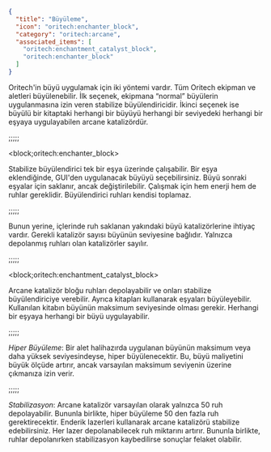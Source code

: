 ```json
{
  "title": "Büyüleme",
  "icon": "oritech:enchanter_block",
  "category": "oritech:arcane",
  "associated_items": [
    "oritech:enchantment_catalyst_block",
    "oritech:enchanter_block"
  ]
}
```

Oritech'in büyü uygulamak için iki yöntemi vardır. Tüm Oritech ekipman ve aletleri büyülenebilir. İlk seçenek, ekipmana “normal” büyülerin uygulanmasına izin veren stabilize büyülendiricidir.
İkinci seçenek ise büyülü bir kitaptaki herhangi bir büyüyü herhangi bir seviyedeki herhangi bir eşyaya uygulayabilen arcane katalizördür.

;;;;;

<block;oritech:enchanter_block>

Stabilize büyülendirici tek bir eşya üzerinde çalışabilir. Bir eşya eklendiğinde, GUI'den uygulanacak büyüyü seçebilirsiniz. 
Büyü sonraki eşyalar için saklanır, ancak değiştirilebilir.
Çalışmak için hem enerji hem de ruhlar gereklidir. Büyülendirici ruhları kendisi toplamaz.

;;;;;

Bunun yerine, içlerinde ruh saklanan yakındaki büyü katalizörlerine ihtiyaç vardır. 
Gerekli katalizör sayısı büyünün seviyesine bağlıdır. Yalnızca depolanmış ruhları olan katalizörler sayılır.

;;;;;

<block;oritech:enchantment_catalyst_block>

Arcane katalizör bloğu ruhları depolayabilir ve onları stabilize büyülendiriciye verebilir. Ayrıca kitapları kullanarak eşyaları büyüleyebilir. Kullanılan kitabın büyünün maksimum seviyesinde olması gerekir.
Herhangi bir eşyaya herhangi bir büyü uygulayabilir.

;;;;;

*Hiper Büyüleme*:
Bir alet halihazırda uygulanan büyünün maksimum veya daha yüksek seviyesindeyse, hiper büyülenecektir. Bu, büyü maliyetini büyük ölçüde artırır, ancak varsayılan maksimum seviyenin üzerine çıkmanıza izin verir.

;;;;;

*Stabilizasyon*:
Arcane katalizör varsayılan olarak yalnızca 50 ruh depolayabilir. Bununla birlikte, hiper büyüleme 50 den fazla ruh gerektirecektir. Enderik lazerleri kullanarak arcane katalizörü stabilize edebilirsiniz. Her lazer
depolanabilecek ruh miktarını artırır. Bununla birlikte, ruhlar depolanırken stabilizasyon kaybedilirse sonuçlar felaket olabilir.
